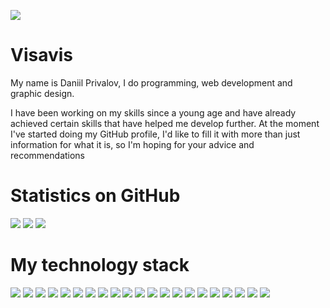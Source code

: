 ![](https://visvis.ru/img/Visavis.jpg)

# Visavis

My name is Daniil Privalov, I do programming, web development and graphic design.

I have been working on my skills since a young age and have already achieved certain skills that have helped me develop further.
At the moment I've started doing my GitHub profile, I'd like to fill it with more than just information for what it is, so I'm hoping for your advice and recommendations

# Statistics on GitHub

![](http://github-profile-summary-cards.vercel.app/api/cards/profile-details?username=V1savis&theme=github_dark) ![](http://github-profile-summary-cards.vercel.app/api/cards/stats?username=V1savis&theme=github_dark) ![](http://github-profile-summary-cards.vercel.app/api/cards/repos-per-language?username=V1savis&theme=github_dark)

# My technology stack

![](https://img.shields.io/badge/PHP-grey?style=for-the-badge&logo=php) ![](https://img.shields.io/badge/HTML-grey?style=for-the-badge&logo=HTML5) ![](https://img.shields.io/badge/CSS-grey?style=for-the-badge&logo=css3) ![](https://img.shields.io/badge/BOOTSTRAP-grey?style=for-the-badge&logo=BOOTSTRAP) ![](https://img.shields.io/badge/JAVASCRIPT-grey?style=for-the-badge&logo=javascript) ![](https://img.shields.io/badge/JQUERY-grey?style=for-the-badge&logo=jquery) ![](https://img.shields.io/badge/MYSQL-grey?style=for-the-badge&logo=mysql) ![](https://img.shields.io/badge/GIT-grey?style=for-the-badge&logo=git) ![](https://img.shields.io/badge/GITHUB-grey?style=for-the-badge&logo=github) ![](https://img.shields.io/badge/REACT-grey?style=for-the-badge&logo=react) ![](https://img.shields.io/badge/PYTHON-grey?style=for-the-badge&logo=python) ![](https://img.shields.io/badge/C-grey?style=for-the-badge&logo=C) ![](https://img.shields.io/badge/C#-grey?style=for-the-badge&logo=csharp)  ![](https://img.shields.io/badge/LUA-grey?style=for-the-badge&logo=lua)  ![](https://img.shields.io/badge/PHOTOSHOP-grey?style=for-the-badge&logo=adobephotoshop) ![](https://img.shields.io/badge/ILLUSTRATOR-grey?style=for-the-badge&logo=adobeillustrator) ![](https://img.shields.io/badge/PREMIERE-grey?style=for-the-badge&logo=adobepremierepro) ![](https://img.shields.io/badge/AFTEREFFECTS-grey?style=for-the-badge&logo=adobeaftereffects) ![](https://img.shields.io/badge/BLENDER-grey?style=for-the-badge&logo=blender) ![](https://img.shields.io/badge/CINEMA4D-grey?style=for-the-badge&logo=cinema4d) ![](https://img.shields.io/badge/UE-grey?style=for-the-badge&logo=ue) 
